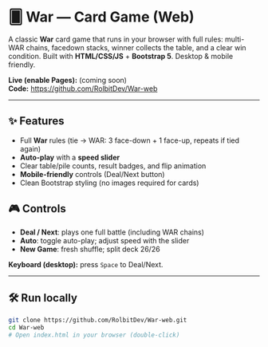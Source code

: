 # 🂠 War — Card Game (Web)

A classic **War** card game that runs in your browser with full rules:
multi-WAR chains, facedown stacks, winner collects the table, and a clear win condition.
Built with **HTML/CSS/JS** + **Bootstrap 5**. Desktop & mobile friendly.

**Live (enable Pages):** (coming soon)  
**Code:** https://github.com/RolbitDev/War-web

---

## ✨ Features
- Full **War** rules (tie → WAR: 3 face-down + 1 face-up, repeats if tied again)
- **Auto-play** with a **speed slider**
- Clear table/pile counts, result badges, and flip animation
- **Mobile-friendly** controls (Deal/Next button)
- Clean Bootstrap styling (no images required for cards)

## 🎮 Controls
- **Deal / Next**: plays one full battle (including WAR chains)
- **Auto**: toggle auto-play; adjust speed with the slider
- **New Game**: fresh shuffle; split deck 26/26

**Keyboard (desktop):** press `Space` to Deal/Next.

---

## 🛠 Run locally
```bash
git clone https://github.com/RolbitDev/War-web.git
cd War-web
# Open index.html in your browser (double-click)

